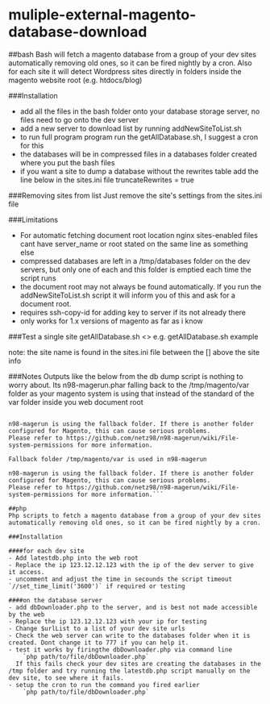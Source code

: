 # muliple-external-magento-database-download

##bash
Bash will fetch a magento database from a group of your dev sites automatically removing old ones, so it can be fired nightly by a cron. Also for each site it will detect Wordpress sites directly in folders inside the magento website root (e.g. htdocs/blog)

###Installation
- add all the files in the bash folder onto your database storage server, no files need to go onto the dev server
- add a new server to download list by running addNewSiteToList.sh
- to run full program program run the getAllDatabase.sh, I suggest a cron for this
- the databases will be in compressed files in a databases folder created where you put the bash files
- if you want a site to dump a database without the rewrites table add the line below in the sites.ini file
  truncateRewrites = true

###Removing sites from list
Just remove the site's settings from the sites.ini file

###Limitations
- For automatic fetching document root location nginx sites-enabled files cant have server_name or root stated on the same line as something else
- compressed databases are left in a /tmp/databases folder on the dev servers, but only one of each and this folder is emptied each time the script runs
- the document root may not always be found automatically. If you run the addNewSiteToList.sh script it will inform you of this and ask for a document root.
- requires ssh-copy-id for adding key to server if its not already there
- only works for 1.x versions of magento as far as i know

###Test a single site
getAllDatabase.sh <<site name defined in sites.ini>>
e.g. getAllDatabase.sh example

note: the site name is found in the sites.ini file between the [] above the site info

###Notes
Outputs like the below from the db dump script is nothing to worry about. Its n98-magerun.phar falling back  to the /tmp/magento/var folder as your magento system is using that instead of the standard of the var folder inside you web document root
```Fallback folder /tmp/magento/var is used in n98-magerun

n98-magerun is using the fallback folder. If there is another folder configured for Magento, this can cause serious problems.
Please refer to https://github.com/netz98/n98-magerun/wiki/File-system-permissions for more information.

Fallback folder /tmp/magento/var is used in n98-magerun

n98-magerun is using the fallback folder. If there is another folder configured for Magento, this can cause serious problems.
Please refer to https://github.com/netz98/n98-magerun/wiki/File-system-permissions for more information.```

##php
Php scripts to fetch a magento database from a group of your dev sites automatically removing old ones, so it can be fired nightly by a cron.

###Installation

####for each dev site
- Add latestdb.php into the web root
- Replace the ip 123.12.12.123 with the ip of the dev server to give it access.
- uncomment and adjust the time in secounds the script timeout `//set_time_limit('3600')` if required or testing

####on the database server
- add dbDownloader.php to the server, and is best not made accessible by the web
- Replace the ip 123.12.12.123 with your ip for testing
- Change $urlList to a list of your dev site urls
- Check the web server can write to the databases folder when it is created. Dont change it to 777 if you can help it.
- test it works by firingthe dbDownloader.php via command line 
    `php path/to/file/dbDownloader.php`
  If this fails check your dev sites are creating the databases in the /tmp folder and try running the latestdb.php script manually on the dev site, to see where it fails.
- setup the cron to run the command you fired earlier
    `php path/to/file/dbDownloader.php`
